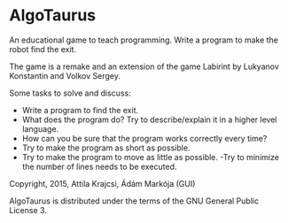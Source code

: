 AlgoTaurus
==========
An educational game to teach programming.
Write a program to make the robot find the exit.

The game is a remake and an extension of the game Labirint by Lukyanov Konstantin and Volkov Sergey.

Some tasks to solve and discuss:
- Write a program to find the exit.
- What does the program do? Try to describe/explain it in a higher level language.
- How can you be sure that the program works correctly every time?
- Try to make the program as short as possible.
- Try to make the program to move as little as possible.
 -Try to minimize the number of lines needs to be executed.

Copyright, 2015, Attila Krajcsi, Ádám Markója (GUI)

AlgoTaurus is distributed under the terms of the GNU General Public License 3.
